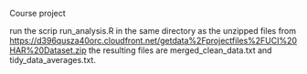 Course project

run the scrip run_analysis.R in the same directory as the unzipped files from https://d396qusza40orc.cloudfront.net/getdata%2Fprojectfiles%2FUCI%20HAR%20Dataset.zip 
the resulting files are merged_clean_data.txt and tidy_data_averages.txt.
